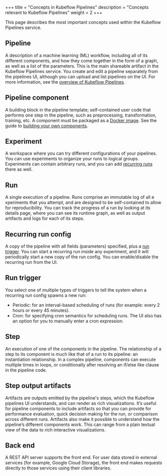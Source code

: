 +++
title = "Concepts in Kubeflow Pipelines"
description = "Concepts relevant to Kubeflow Pipelines"
weight = 2
+++

This page describes the most important concepts used within the Kubeflow 
Pipelines service.

## Pipeline

A description of a machine learning (ML) workflow, including all of its 
different components, and how they come together in the form of a graph, as well 
as a list of the parameters. This is the main shareable artifact in the Kubeflow 
Pipelines service. You create and edit a pipeline separately from the pipelines
UI, although you can upload and list pipelines on the UI. For more information,
see the 
[overview of Kubeflow Pipelines](/docs/guides/pipelines/pipelines-overview/).

## Pipeline component

A building block in the pipeline template; self-contained user code that 
performs one step in the pipeline, such as preprocessing, transformation, 
training, etc. A component must be packaged as a 
[Docker image](https://docs.docker.com/get-started/). See the guide to
[building your own components](/docs/guides/pipelines/build-component).

## Experiment

A workspace where you can try different configurations of your pipelines. You 
can use experiments to organize your runs to logical groups. Experiments can 
contain arbitrary runs, and you can add 
[recurring runs](#recurring-run-config) there as well.

## Run

A single execution of a pipeline. Runs comprise an immutable log of all e
xperiments that you attempt, and are designed to be self-contained to allow for 
reproducibility. You can track the progress of a run by looking at its details 
page, where you can see its runtime graph, as well as output artifacts and logs 
for each of its steps.

## Recurring run config

A copy of the pipeline with all fields (parameters) specified, plus a 
[run trigger](#run-trigger). You can start a recurring run inside any 
experiment, and it will periodically start a new copy of the run config. You 
can enable/disable the recurring run from the UI.

## Run trigger

You select one of multiple types of triggers to tell the system when a 
recurring run config spawns a new run:

* Periodic: for an interval-based scheduling of runs (for example: every 2 hours 
  or every 45 minutes).
* Cron: for specifying cron semantics for scheduling runs. The UI also has an 
  option for you to manually enter a cron expression.

## Step

An execution of one of the components in the pipeline. The relationship of a 
step to its component is much like that of a run to its pipeline: an 
instantiation relationship. In a complex pipeline, components can execute 
multiple times in loops, or conditionally after resolving an if/else like clause 
in the pipeline code.

## Step output artifacts

Artifacts are outputs emitted by the pipeline's steps, which the Kubeflow 
pipelines UI understands, and can render as rich visualizations. It’s useful for 
pipeline components to include artifacts so that you can provide for performance 
evaluation, quick decision making for the run, or comparison across different 
runs. Artifacts also make it possible to understand how the pipeline’s different 
components work. This can range from a plain textual view of the data to rich 
interactive visualizations.

## Back end

A REST API server supports the front end. For user data stored in external 
services (for example, Google Cloud Storage), the front end makes requests 
directly to those services using their client libraries.